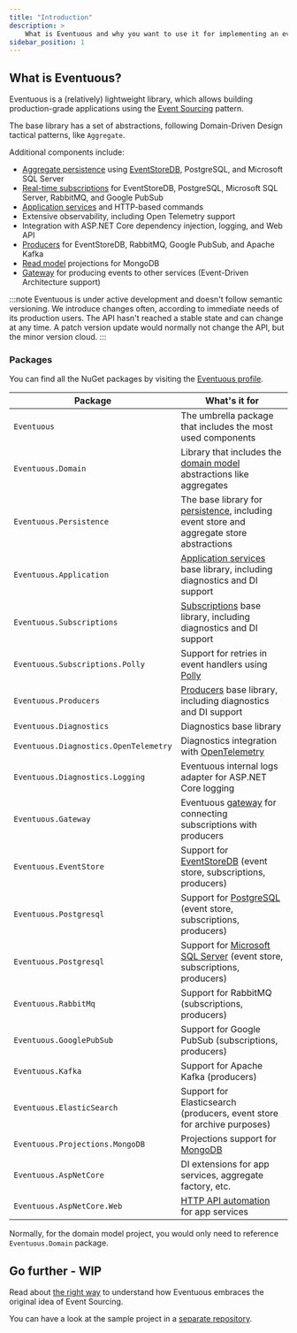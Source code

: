 ```yaml
---
title: "Introduction"
description: >
    What is Eventuous and why you want to use it for implementing an event-sourced system with .NET or .NET Core?
sidebar_position: 1
---
```


## What is Eventuous?

Eventuous is a (relatively) lightweight library, which allows building production-grade applications using the [Event Sourcing](https://zimarev.com/blog/event-sourcing/introduction/) pattern.

The base library has a set of abstractions, following Domain-Driven Design tactical patterns, like `Aggregate`.

Additional components include:
- [Aggregate persistence](../persistence) using [EventStoreDB](https://eventstore.com), PostgreSQL, and Microsoft SQL Server
- [Real-time subscriptions](../subscriptions) for EventStoreDB, PostgreSQL, Microsoft SQL Server, RabbitMQ, and Google PubSub
- [Application services](../application) and HTTP-based commands
- Extensive observability, including Open Telemetry support
- Integration with ASP.NET Core dependency injection, logging, and Web API
- [Producers](../producers) for EventStoreDB, RabbitMQ, Google PubSub, and Apache Kafka
- [Read model](../read-models) projections for MongoDB
- [Gateway](../gateway) for producing events to other services (Event-Driven Architecture support)

:::note
Eventuous is under active development and doesn't follow semantic versioning. We introduce changes often, according to immediate needs of its production users. The API hasn't reached a stable state  and can change at any time. A patch version update would normally not change the API, but the minor version cloud.
:::

### Packages

You can find all the NuGet packages by visiting the [Eventuous profile](https://www.nuget.org/profiles/Eventuous/).

| Package                               | What's it for                                                                                              |
|---------------------------------------|------------------------------------------------------------------------------------------------------------|
| `Eventuous`                           | The umbrella package that includes the most used components                                                |
| `Eventuous.Domain`                    | Library that includes the [domain model](../domain) abstractions like aggregates                           |
| `Eventuous.Persistence`               | The base library for [persistence](../persistence), including event store and aggregate store abstractions |
| `Eventuous.Application`               | [Application services](../application) base library, including diagnostics and DI support                  |
| `Eventuous.Subscriptions`             | [Subscriptions](../subscriptions) base library, including diagnostics and DI support                       |
| `Eventuous.Subscriptions.Polly`       | Support for retries in event handlers using [Polly](http://www.thepollyproject.org/)                       |
| `Eventuous.Producers`                 | [Producers](../producers) base library, including diagnostics and DI support                               |
| `Eventuous.Diagnostics`               | Diagnostics base library                                                                                   |
| `Eventuous.Diagnostics.OpenTelemetry` | Diagnostics integration with [OpenTelemetry](https://opentelemetry.io/)                                    |
| `Eventuous.Diagnostics.Logging`       | Eventuous internal logs adapter for ASP.NET Core logging                                                   |
| `Eventuous.Gateway`                   | Eventuous [gateway](../gateway) for connecting subscriptions with producers                                |
| `Eventuous.EventStore`                | Support for [EventStoreDB](../infra/esdb) (event store, subscriptions, producers)                          |
| `Eventuous.Postgresql`                | Support for [PostgreSQL](../infra/postgres) (event store, subscriptions, producers)                        |
| `Eventuous.Postgresql`                | Support for [Microsoft SQL Server](../infra/mssql) (event store, subscriptions, producers)                 |
| `Eventuous.RabbitMq`                  | Support for RabbitMQ (subscriptions, producers)                                                            |
| `Eventuous.GooglePubSub`              | Support for Google PubSub (subscriptions, producers)                                                       |
| `Eventuous.Kafka`                     | Support for Apache Kafka (producers)                                                                       |
| `Eventuous.ElasticSearch`             | Support for Elasticsearch (producers, event store for archive purposes)                                    |
| `Eventuous.Projections.MongoDB`       | Projections support for [MongoDB](https://www.mongodb.com/)                                                |
| `Eventuous.AspNetCore`                | DI extensions for app services, aggregate factory, etc.                                                    |
| `Eventuous.AspNetCore.Web`            | [HTTP API automation](../application/command-api) for app services                                         |

Normally, for the domain model project, you would only need to reference `Eventuous.Domain` package.

## Go further - WIP

Read about [the right way](the-right-way) to understand how Eventuous embraces the original idea of Event Sourcing.

You can have a look at the sample project in a [separate repository](https://github.com/Eventuous/dotnet-sample).

